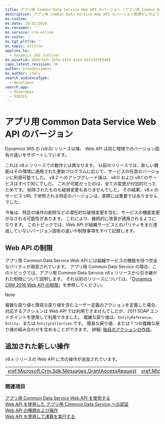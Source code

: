 ```yaml
---
title: アプリ用 Common Data Service Web API のバージョン (アプリ用 Common Data Service)| Microsoft Docs
description: アプリ用 Common Data Service Web API のバージョン管理がどのように機能するかを説明します。 アプリ用 Common Data Service Web API のバージョンは、新しい機能が付加的だった v8.x リリースでの動作とは異なり、同じ環境でのバージョン固有の違いをサポートしています。
ms.custom: ''
ms.date: 10/31/2018
ms.reviewer: ''
ms.service: crm-online
ms.suite: ''
ms.tgt_pltfrm: ''
ms.topic: article
applies_to:
  - Dynamics 365 (online)
ms.assetid: d9bb79a5-2bfa-4ffe-8cb4-60f192359489
caps.latest.revision: 34
author: brandonsimons
ms.author: jdaly
search.audienceType:
  - developer
search.app:
  - PowerApps
  - D365CE
---
```

# <a name="common-data-service-for-apps-web-api-versions"></a>アプリ用 Common Data Service Web API のバージョン

Dynamics 365 の (v9.0) リリース以降、 Web API は同じ環境でのバージョン固有の違いをサポートしています。  
  
これは v8.*x* リリースでの動作とは異なります。 以前のリリースでは、新しい機能はその環境に適用された更新プログラムに応じて、サービスの任意のバージョンに利用可能でした。  v8.2 へのアップグレード後は、v8.0 および v8.1 のサービスはすべて同じでした。 これが可能だったのは、全ての変更が付加的だったためです。 削除されたものも破損変更もありませんでした。 その結果、v8.*x* のサービス URL で参照される特定のバージョンは、実際には重要ではありませんでした。  
  
今後は、特定の操作の削除などの潜在的な破損変更を含む、サービスの機能変更がなされる可能性があります。 これにより、継続的に改善が適用されるようになります。 このトピックでは、Web API が組織サービスとのパリティをまだ達成していないバージョン固有の違いや制限事項をすべて記録します。  
  
## <a name="web-api-limitations"></a>Web API の制限  

アプリ用 Common Data Service Web API には組織サービスの機能を持つ完全なパリティが用意されています。 アプリ用 Common Data Service の場合、このトピックでは、アプリ用 Common Data Service v8.x リリースから引き継がれた制限について説明します。 それ以前のリリースについては、「[Dynamics CRM 2016 Web API の制限](https://msdn.microsoft.com/library/mt628816\(CRM.8\).aspx)」を参照してください。  
 
> [!NOTE] 
> 複雑な戻り値と簡易な戻り値を含むユーザー定義のアクションを定義した場合、対応するアクションは Web API では利用できませんでしたが、2011 SOAP エンドポイントを使用して利用できました。 複雑な戻り値は、`EntityReference`、`Entity`、または `EntityCollection` です。 簡易な戻り値、または 1 つの複雑な戻り値の組み合わせを含めることができます。 詳細: [独自のアクションの作成](/dynamics365/customer-engagement/developer/create-own-actions)。
 
## <a name="new-operations-added"></a>追加された新しい操作  
 v9.x リリースの Web API に次の操作が追加されています。  
  
||||  
|-|-|-|  
|<xref:Microsoft.Crm.Sdk.Messages.GrantAccessRequest>|<xref:Microsoft.Crm.Sdk.Messages.ModifyAccessRequest>|<xref:Microsoft.Crm.Sdk.Messages.RetrieveSharedPrincipalsAndAccessRequest>|  
  
### <a name="see-also"></a>関連項目  

[アプリ用 Common Data Service Web API を使用する](overview.md)<br />
[Web API を使用した アプリ用 Common Data Service への認証](authenticate-web-api.md)<br />
[Web API の種類および操作](web-api-types-operations.md)<br />
[Web API を使用して演算を実行する](perform-operations-web-api.md)
